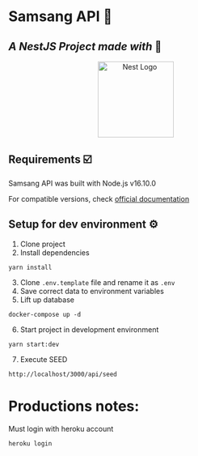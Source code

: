 # Samsang API 👘

## _A NestJS Project made with_ 💖

<p align="center">
  <a href="http://nestjs.com/" target="blank"><img src="https://nestjs.com/img/logo-small.svg" width="150" alt="Nest Logo" /></a>
</p>

## Requirements ☑️

Samsang API was built with Node.js v16.10.0

For compatible versions, check [official documentation](https://docs.nestjs.com/migration-guide#nodejs)

## Setup for dev environment ⚙️

1. Clone project
2. Install dependencies

```
yarn install
```

3. Clone `.env.template` file and rename it as `.env`
4. Save correct data to environment variables
5. Lift up database

```
docker-compose up -d
```

6. Start project in development environment

```
yarn start:dev
```

7. Execute SEED

```
http://localhost/3000/api/seed
```

# Productions notes:

Must login with heroku account

```
heroku login
```
